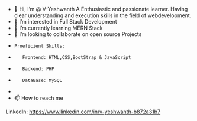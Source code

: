 - 👋 Hi, I’m @ V-Yeshwanth A Enthusiastic and passionate learner. Having clear understanding and execution skills in the field of webdevelopment.
- 👀 I’m interested in Full Stack Development 
- 🌱 I’m currently learning MERN Stack 
- 💞️ I’m looking to collaborate on open source Projects 
-     Proeficient Skills: 
-        Frontend: HTML,CSS,BootStrap & JavaScript
-        Backend: PHP
-        DataBase: MySQL
- 
- 📫 How to reach me 

LinkedIn: https://www.linkedin.com/in/v-yeshwanth-b872a31b7

